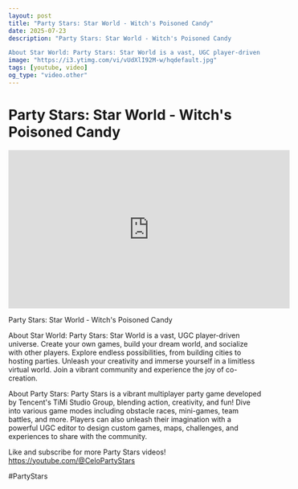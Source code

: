 ```yaml
---
layout: post
title: "Party Stars: Star World - Witch's Poisoned Candy"
date: 2025-07-23
description: "Party Stars: Star World - Witch's Poisoned Candy

About Star World: Party Stars: Star World is a vast, UGC player-driven universe. Create your own games..."
image: "https://i3.ytimg.com/vi/vUdXlI92M-w/hqdefault.jpg"
tags: [youtube, video]
og_type: "video.other"
---
```


<script type="application/ld+json">
{
  "@context": "http://schema.org",
  "@type": "VideoObject",
  "name": "Party Stars: Star World - Witch's Poisoned Candy",
  "description": "Party Stars: Star World - Witch's Poisoned Candy\n\nAbout Star World: Party Stars: Star World is a vast, UGC player-driven universe. Create your own games, build your dream world, and socialize with other players. Explore endless possibilities, from building cities to hosting parties. Unleash your creativity and immerse yourself in a limitless virtual world. Join a vibrant community and experience the joy of co-creation.\n\nAbout Party Stars: Party Stars is a vibrant multiplayer party game developed by Tencent's TiMi Studio Group, blending action, creativity, and fun! Dive into various game modes including obstacle races, mini-games, team battles, and more. Players can also unleash their imagination with a powerful UGC editor to design custom games, maps, challenges, and experiences to share with the community.\n\nLike and subscribe for more Party Stars videos! https://youtube.com/@CeloPartyStars\n\n#PartyStars",
  "thumbnailUrl": "https://i3.ytimg.com/vi/vUdXlI92M-w/hqdefault.jpg",
  "uploadDate": "2025-07-23T02:01:04",
  "embedUrl": "https://www.youtube.com/embed/vUdXlI92M-w",
  "publisher": {
    "@type": "Person",
    "name": "Celo Zaga"
  },
  "mainEntityOfPage": {
    "@type": "WebPage",
    "@id": "https://celozaga.github.io/2025/07/23/party-stars:-star-world---witch's-poisoned-candy-vUdXlI92M-w.html"
  },
  "duration": "PT0M0S"
}
</script>

<script type="application/ld+json">
{
  "@context": "http://schema.org",
  "@type": "BlogPosting",
  "headline": "Party Stars: Star World - Witch's Poisoned Candy",
  "image": "https://i3.ytimg.com/vi/vUdXlI92M-w/hqdefault.jpg",
  "publisher": {
    "@type": "Person",
    "name": "Celo Zaga"
  },
  "url": "https://celozaga.github.io/2025/07/23/party-stars:-star-world---witch's-poisoned-candy-vUdXlI92M-w.html",
  "datePublished": "2025-07-23T02:01:04",
  "dateCreated": "2025-07-23T02:01:04",
  "dateModified": "2025-07-23T02:01:04",
  "description": "Party Stars: Star World - Witch's Poisoned Candy\n\nAbout Star World: Party Stars: Star World is a vast, UGC player-driven universe. Create your own games...",
  "author": {
    "@type": "Person",
    "name": "Celo Zaga"
  },
  "mainEntityOfPage": {
    "@type": "WebPage",
    "@id": "https://celozaga.github.io/2025/07/23/party-stars:-star-world---witch's-poisoned-candy-vUdXlI92M-w.html"
  }
}
</script>

<h1 class="youtube-post-title">Party Stars: Star World - Witch's Poisoned Candy</h1>

<iframe width="560" height="315" src="https://www.youtube.com/embed/vUdXlI92M-w" class="youtube-post-embed" frameborder="0" allowfullscreen></iframe>

<p class="youtube-post-description">Party Stars: Star World - Witch's Poisoned Candy

About Star World: Party Stars: Star World is a vast, UGC player-driven universe. Create your own games, build your dream world, and socialize with other players. Explore endless possibilities, from building cities to hosting parties. Unleash your creativity and immerse yourself in a limitless virtual world. Join a vibrant community and experience the joy of co-creation.

About Party Stars: Party Stars is a vibrant multiplayer party game developed by Tencent's TiMi Studio Group, blending action, creativity, and fun! Dive into various game modes including obstacle races, mini-games, team battles, and more. Players can also unleash their imagination with a powerful UGC editor to design custom games, maps, challenges, and experiences to share with the community.

Like and subscribe for more Party Stars videos! https://youtube.com/@CeloPartyStars

#PartyStars</p>
